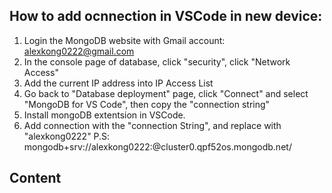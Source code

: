 ## How to add ocnnection in VSCode in new device:
1. Login the MongoDB website with Gmail account: alexkong0222@gmail.com
2. In the console page of database, click "security", click "Network Access"
3. Add the current IP address into IP Access List
4. Go back to "Database deployment" page, click "Connect" and select "MongoDB for VS Code", then copy the "connection string"
5. Install mongoDB extentsion in VSCode.
6. Add connection with the "connection String", and replace <password> with "alexkong0222"
P.S: mongodb+srv://alexkong0222:<password>@cluster0.qpf52os.mongodb.net/

## Content
